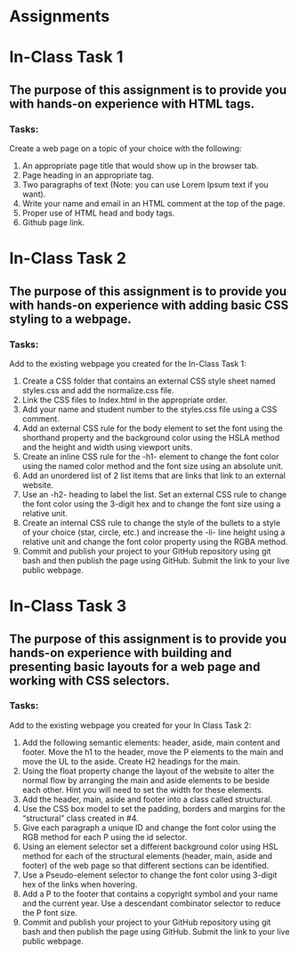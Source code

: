 # Assignments

<h1> In-Class Task 1 </h1>
<h2>The purpose of this assignment is to provide you with hands-on experience with HTML tags.</h2>
<h3>Tasks:</h3>
  <p>Create a web page on a topic of your choice with the following:</p>
    <ol>
      <li>An appropriate page title that would show up in the browser tab.</li>
      <li>Page heading in an appropriate tag.</li>
      <li>Two paragraphs of text (Note: you can use Lorem Ipsum text if you want).</li>
      <li>Write your name and email in an HTML comment at the top of the page.</li>
      <li>Proper use of HTML head and body tags.</li>
      <li>Github page link.</li>
    </ol>

<h1> In-Class Task 2 </h1>
<h2>The purpose of this assignment is to provide you with hands-on experience with adding basic CSS styling to a webpage.</h2>
<h3>Tasks:</h3>
  <p>Add to the existing webpage you created for the In-Class Task 1:</p>
    <ol>
      <li>Create a CSS folder that contains an external CSS style sheet named styles.css and add the normalize.css file.</li>
      <li>Link the CSS files to Index.html in the appropriate order.</li>
      <li>Add your name and student number to the styles.css file using a CSS comment.</li>
      <li>Add an external CSS rule for the body element to set the font using the shorthand property and the background color using the HSLA method and the height and width using viewport units.</li>
      <li>Create an inline CSS rule for the -h1- element to change the font color using the named color method and the font size using an absolute unit.</li>
      <li>Add an unordered list of 2 list items that are links that link to an external website.</li>
      <li>Use an -h2- heading to label the list.  Set an external CSS rule to change the font color using the 3-digit hex and to change the font size using a relative unit.</li>
      <li>Create an internal CSS rule to change the style of the bullets to a style of your choice (star, circle, etc.) and increase the -li- line height using a relative unit and change the font color property using the RGBA method.</li>
      <li>Commit and publish your project to your GitHub repository using git bash and then publish the page using GitHub.  Submit the link to your live public webpage.</li>
    </ol>


<h1>In-Class Task 3</h1>
<h2>The purpose of this assignment is to provide you hands-on experience with building and presenting basic layouts for a web page and working with CSS selectors.</h2>
<h3>Tasks:</h3>
    <p>Add to the existing webpage you created for your In Class Task 2:</p>
    <ol>
      <li>Add the following semantic elements: header, aside, main content and footer. Move the h1 to the header, move the P elements to the main and move the UL to the aside. Create H2 headings for the main.</li>
      <li>Using the float property change the layout of the website to alter the normal flow by arranging the main and aside elements to be beside each other.  Hint you will need to set the width for these elements.</li>
      <li>Add the header, main, aside and footer into a class called structural.</li>
      <li>Use the CSS box model to set the padding, borders and margins for the “structural” class created in #4.</li>
      <li>Give each paragraph a unique ID and change the font color using the RGB method for each P using the id selector.</li>
      <li>Using an element selector set a different background color using HSL method for each of the structural elements (header, main, aside and footer) of the web page so that different sections can be identified.</li>
      <li>Use a Pseudo-element selector to change the font color using 3-digit hex of the links when hovering.</li>
      <li>Add a P to the footer that contains a copyright symbol and your name and the current year. Use a descendant combinator selector to reduce the P font size.</li>
      <li>Commit and publish your project to your GitHub repository using git bash and then publish the page using GitHub.  Submit the link to your live public webpage.</li>
    </ol>
